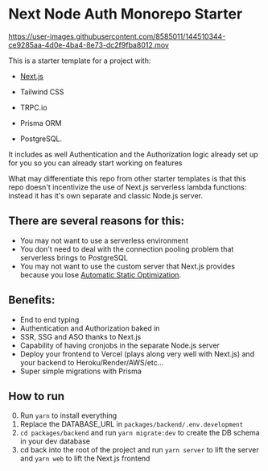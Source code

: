 # Next Node Auth Monorepo Starter

https://user-images.githubusercontent.com/8585011/144510344-ce9285aa-4d0e-4ba4-8e73-dc2f9fba8012.mov

This is a starter template for a project with:
 + [Next.js](https://nextjs.org/)
 + Tailwind CSS 
 + TRPC.io  



 + Prisma ORM 
 + PostgreSQL.

It includes as well Authentication and the Authorization logic already set up for you so you can already start working on features

What may differentiate this repo from other starter templates is that this repo doesn't incentivize the use of Next.js serverless lambda functions: instead it has it's own separate and classic Node.js server. 

## There are several reasons for this: 
* You may not want to use a serverless environment
* You don't need to deal with the connection pooling problem that serverless brings to PostgreSQL
* You may not want to use the custom server that Next.js provides because you lose [Automatic Static Optimization](https://nextjs.org/docs/advanced-features/automatic-static-optimization).

## Benefits: 
* End to end typing
* Authentication and Authorization baked in
* SSR, SSG and ASO thanks to Next.js
* Capability of having cronjobs in the separate Node.js server
* Deploy your frontend to Vercel (plays along very well with Next.js) and your backend to Heroku/Render/AWS/etc...
* Super simple migrations with Prisma

## How to run
0. Run `yarn` to install everything
1. Replace the DATABASE_URL in `packages/backend/.env.development`
2. `cd packages/backend` and run `yarn migrate:dev` to create the DB schema in your dev database
3. cd back into the root of the project and run `yarn server` to lift the server and `yarn web` to lift the Next.js frontend

